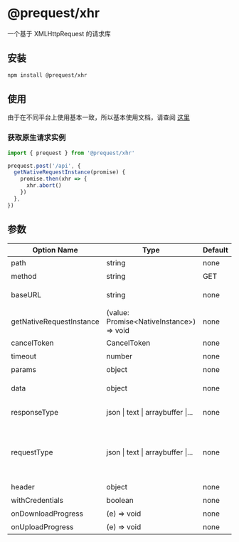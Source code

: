 # @prequest/xhr

一个基于 XMLHttpRequest 的请求库

## 安装

```bash
npm install @prequest/xhr
```

## 使用

由于在不同平台上使用基本一致，所以基本使用文档，请查阅 [这里](/usage?id=%e5%bc%80%e7%ae%b1%e5%8d%b3%e7%94%a8)

### 获取原生请求实例

```ts
import { prequest } from '@prequest/xhr'

prequest.post('/api', {
  getNativeRequestInstance(promise) {
    promise.then(xhr => {
      xhr.abort()
    })
  },
})
```

## 参数

| Option Name              | Type                                       | Default | Required | Meaning                            | Example                 |
| ------------------------ | ------------------------------------------ | ------- | -------- | ---------------------------------- | ----------------------- |
| path                     | string                                     | none    | Y        | 接口路径                           | /api                    |
| method                   | string                                     | GET     | N        | 请求方式                           | post                    |
| baseURL                  | string                                     | none    | N        | 服务器地址                         | 'http://localhost:3000' |
| getNativeRequestInstance | (value: Promise\<NativeInstance\>) => void | none    | N        | 获取原生请求实例                   |                         |
| cancelToken              | CancelToken                                | none    | N        | 取消请求                           |                         |
| timeout                  | number                                     | none    | N        | 请求超时                           | 5000                    |
| params                   | object                                     | none    | N        | url 参数                           | { id: 10}               |
| data                     | object                                     | none    | N        | 请求头传输数据                     | { id: 10}               |
| responseType             | json \| text \| arraybuffer \|...          | none    | N        | 响应的数据类型                     | json                    |
| requestType              | json \| text \| arraybuffer \|...          | none    | N        | 请求的数据类型，用以自动设置请求头 | json                    |
| header                   | object                                     | none    | N        | 请求头                             | { token: 'aaaaa'}       |
| withCredentials          | boolean                                    | none    | N        | 认证                               |                         |
| onDownloadProgress       | (e) => void                                | none    | N        | 下载进度                           |                         |
| onUploadProgress         | (e) => void                                | none    | N        | 上传进度                           |                         |
